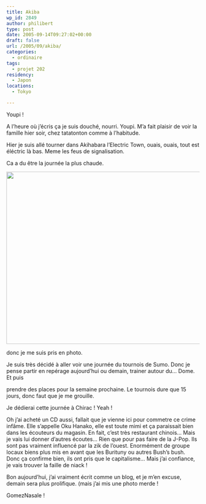 ```yaml
---
title: Akiba
wp_id: 2849
author: philibert
type: post
date: 2005-09-14T09:27:02+00:00
draft: false
url: /2005/09/akiba/
categories:
  - ordinaire
tags:
  - projet 202
residency:
  - Japon
locations:
  - Tokyo

---
```

Youpi !
  
A l&rsquo;heure où j&rsquo;écris ça je suis douché, nourri. Youpi. M&rsquo;a fait plaisir de voir la famille hier soir, chez tatatonton comme à l&rsquo;habitude.
  
Hier je suis allé tourner dans Akihabara l&rsquo;Electric Town, ouais, ouais, tout est éléctric là bas. Meme les feus de signalisation.

Ca a du être la journée la plus chaude. 

<div id="attachment_2850" class="wp-caption alignnone" style="max-width: 600px">
  <a href="{{< aws >}}/uploads/2012/09/370618093742.jpeg"><img src="{{< aws >}}/uploads/2012/09/370618093742.jpeg" alt="" title="370618093742" width="600" height="450" class="size-full wp-image-2850" srcset="{{< aws >}}/uploads/2012/09/370618093742.jpeg 600w, {{< aws >}}/uploads/2012/09/370618093742-300x225.jpeg 300w, {{< aws >}}/uploads/2012/09/370618093742-263x197.jpeg 263w" sizes="(max-width: 600px) 100vw, 600px" /></a>
  
  <p class="wp-caption-text">
    donc je me suis pris en photo.
  </p>
</div>

Je suis très décidé à aller voir une journée du tournois de Sumo. Donc je pense partir en repérage aujourd&rsquo;hui ou demain, trainer autour du&#8230; Dome. Et puis
  
prendre des places pour la semaine prochaine. Le tournois dure que 15 jours, donc faut que je me grouille.

Je dédierai cette journée à Chirac ! Yeah !

Oh j&rsquo;ai acheté un CD aussi, fallait que je vienne ici pour commetre ce crime infâme. Elle s&rsquo;appelle Oku Hanako, elle est toute mimi et ça paraissait bien dans les écouteurs du magasin. En fait, c&rsquo;est très restaurant chinois&#8230; Mais je vais lui donner d&rsquo;autres écoutes&#8230; Rien que pour pas faire de la J-Pop. Ils sont pas vraiment influencé par la zik de l&rsquo;ouest. Enormément de groupe locaux biens plus mis en avant que les Burituny ou autres Bush&rsquo;s bush. Donc ça confirme bien, ils ont pris que le capitalisme&#8230; Mais j&rsquo;ai confiance, je vais trouver la faille de niack !
  
Bon aujourd&rsquo;hui, j&rsquo;ai vraiment écrit comme un blog, et je m&rsquo;en excuse, demain sera plus prolifique. (mais j&rsquo;ai mis une photo merde !

GomezNasale !
